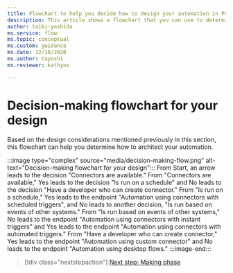```yaml
---
title: Flowchart to help you decide how to design your automation in Power Automate | Microsoft Docs
description: This article shows a flowchart that you can use to determine how to architect your automation.
author: taiki-yoshida
ms.service: flow
ms.topic: conceptual
ms.custom: guidance
ms.date: 12/10/2020
ms.author: tayoshi
ms.reviewer: kathyos

---
```


# Decision-making flowchart for your design

Based on the design considerations mentioned previously in this section, this flowchart can help you determine how to architect your automation.

:::image type="complex" source="media/decision-making-flow.png" alt-text="Decision-making flowchart for your design":::
   From Start, an arrow leads to the decision "Connectors are available." From "Connectors are available," Yes leads to the decision "Is run on a schedule" and No leads to the decision "Have a developer who can create connector." From "Is run on a schedule," Yes leads to the endpoint "Automation using connectors with scheduled triggers", and No leads to another decision, "Is run based on events of other systems." From "Is run based on events of other systems," No leads to the endpoint "Automation using connectors with instant triggers" and Yes leads to the endpoint "Automation using connectors with automated triggers." From "Have a developer who can create connector," Yes leads to the endpoint "Automation using custom connector" and No leads to the endpoint "Automation using desktop flows."
:::image-end:::

> [!div class="nextstepaction"]
> [Next step: Making phase](making-phase.md)